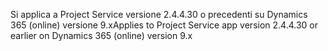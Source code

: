 <span data-ttu-id="677a3-101">Si applica a Project Service versione 2.4.4.30 o precedenti su Dynamics 365 (online) versione 9.x</span><span class="sxs-lookup"><span data-stu-id="677a3-101">Applies to Project Service app version 2.4.4.30 or earlier on Dynamics 365 (online) version 9.x</span></span>
